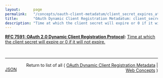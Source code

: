 ```yaml
---
layout:      page
permalink:   "/concepts/oauth-client-metadatum/client_secret_expires_at"
title:       "OAuth Dynamic Client Registration Metadatum: client_secret_expires_at"
description: "Time at which the client secret will expire or 0 if it will not expire."
---
```


**[RFC 7591: OAuth 2.0 Dynamic Client Registration Protocol](/specs/IETF/RFC/7591 "This specification defines mechanisms for dynamically registering OAuth 2.0 clients with authorization servers. Registration requests send a set of desired client metadata values to the authorization server. The resulting registration responses return a client identifier to use at the authorization server and the client metadata values registered for the client. The client can then use this registration information to communicate with the authorization server using the OAuth 2.0 protocol. This specification also defines a set of common client metadata fields and values for clients to use during registration."):** [Time at which the client secret will expire or 0 if it will not expire.](http://tools.ietf.org/html/rfc7591#section-3.2.1 "Read documentation for OAuth Dynamic Client Registration Metadatum &#34;client_secret_expires_at&#34;")

<br/>
<hr/>

<p style="float : left"><a href="./client_secret_expires_at.json" title="JSON representing this particular Web Concept value">JSON</a></p>
<p style="text-align: right">Return to list of all ( <a href="../oauth-client-metadata">OAuth Dynamic Client Registration Metadata</a> | <a href="../">Web Concepts</a> )</p>
